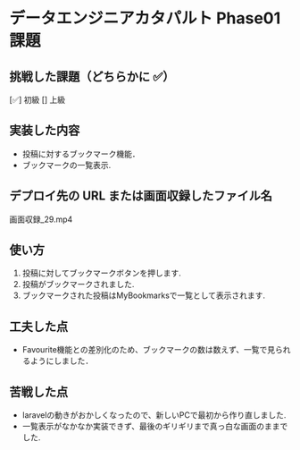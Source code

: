 # データエンジニアカタパルト Phase01 課題

## 挑戦した課題（どちらかに ✅）

[✅] 初級
[] 上級

## 実装した内容

- 投稿に対するブックマーク機能．
- ブックマークの一覧表示.

## デプロイ先の URL または画面収録したファイル名

画面収録_29.mp4

## 使い方

1. 投稿に対してブックマークボタンを押します.
2. 投稿がブックマークされました.
3. ブックマークされた投稿はMyBookmarksで一覧として表示されます.

## 工夫した点

- Favourite機能との差別化のため、ブックマークの数は数えず、一覧で見られるようにしました．

## 苦戦した点

- laravelの動きがおかしくなったので、新しいPCで最初から作り直しました.
- 一覧表示がなかなか実装できず、最後のギリギリまで真っ白な画面のままでした.